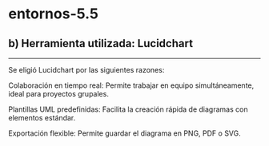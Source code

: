 # entornos-5.5

## b) Herramienta utilizada: Lucidchart
---
Se eligió Lucidchart por las siguientes razones:

Colaboración en tiempo real: Permite trabajar en equipo simultáneamente, ideal para proyectos grupales.

Plantillas UML predefinidas: Facilita la creación rápida de diagramas con elementos estándar.

Exportación flexible: Permite guardar el diagrama en PNG, PDF o SVG.
